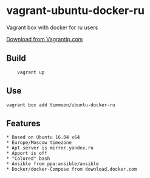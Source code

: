 # vagrant-ubuntu-docker-ru
Vagrant box with docker for ru users

[Download from Vagrantip.com](https://app.vagrantup.com/timmson/boxes/ubuntu-docker-ru)

## Build
```
    vagrant up
```

## Use
```
vagrant box add timmson/ubuntu-docker-ru
```

## Features
    * Based on Ubuntu 16.04 x64
    * Europe/Moscow timezone
    * Apt server is mirror.yandex.ru
    * Apport is off
    * "Colored" bash
    * Ansible from ppa:ansible/ansible
    * Docker/docker-Compose from download.docker.com 